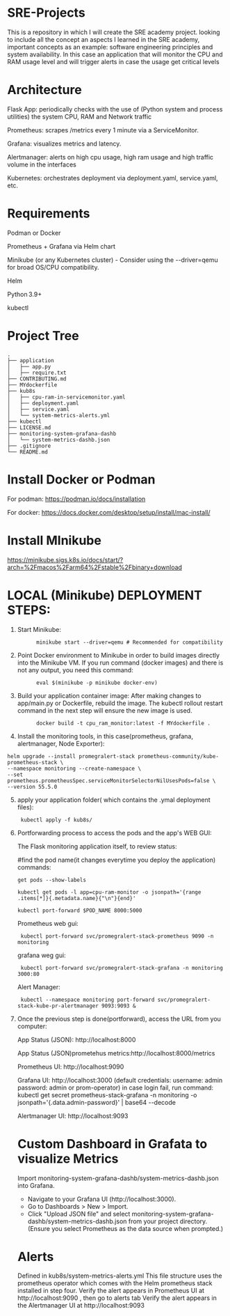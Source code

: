 # SRE-Projects
This is a repository in which I will create the SRE academy project. looking to include all the concept an aspects I learned in the SRE academy, important concepts as an example: software engineering principles and system availability. In this case an application that will monitor the CPU and RAM usage level and will trigger alerts in case the usage get critical levels




# Architecture
Flask App: periodically checks with the use of (Python system and process utilities) the system CPU, RAM and Network traffic

Prometheus: scrapes /metrics every 1 minute via a ServiceMonitor.

Grafana: visualizes metrics and latency.

Alertmanager: alerts on high cpu usage, high ram usage and high traffic volume in the interfaces

Kubernetes: orchestrates deployment via deployment.yaml, service.yaml, etc.




# Requirements
Podman or Docker

Prometheus + Grafana via Helm chart

Minikube (or any Kubernetes cluster) - Consider using the --driver=qemu for broad OS/CPU compatibility.

Helm

Python 3.9+

kubectl


# Project Tree

```text
.
├── application
│   ├── app.py
│   ├── require.txt
├── CONTRIBUTING.md
├── MYdockerfile
├── kub8s
│   ├── cpu-ram-in-servicemonitor.yaml
│   ├── deployment.yaml
│   ├── service.yaml
│   └── system-metrics-alerts.yml
├── kubectl
├── LICENSE.md
├── monitoring-system-grafana-dashb
│   └── system-metrics-dashb.json
├── .gitignore
└── README.md
```






# Install Docker or Podman

For podman: https://podman.io/docs/installation

For docker: https://docs.docker.com/desktop/setup/install/mac-install/




# Install MInikube

https://minikube.sigs.k8s.io/docs/start/?arch=%2Fmacos%2Farm64%2Fstable%2Fbinary+download





# LOCAL (Minikube) DEPLOYMENT STEPS:

1. Start Minikube: 
   
             minikube start --driver=qemu # Recommended for compatibility


2. Point Docker environment to Minikube in order to build images directly into the Minikube VM. If you run command (docker images) and there is not any output, you need this command:
   
             eval $(minikube -p minikube docker-env)

3. Build your application container image: After making changes to app/main.py or Dockerfile, rebuild the image. The kubectl rollout restart command in the next step will ensure the new image is used.

             docker build -t cpu_ram_monitor:latest -f MYdockerfile .

4. Install the monitoring tools, in this case(prometheus, grafana, alertmanager, Node Exporter):

```
helm upgrade --install promegralert-stack prometheus-community/kube-prometheus-stack \
--namespace monitoring --create-namespace \
--set prometheus.prometheusSpec.serviceMonitorSelectorNilUsesPods=false \
--version 55.5.0

```


5. apply your application folder( which contains the .ymal deployment files):
   
        kubectl apply -f kub8s/


6. Portforwarding process to access the pods and the app's WEB GUI:

      The Flask monitoring application itself, to review status:

      #find the pod name(it changes everytime you deploy the application) commands:

       get pods --show-labels

       kubectl get pods -l app=cpu-ram-monitor -o jsonpath='{range .items[*]}{.metadata.name}{"\n"}{end}'

       kubectl port-forward $POD_NAME 8000:5000

       

      Prometheus web gui:
   
        kubectl port-forward svc/promegralert-stack-prometheus 9090 -n monitoring

      grafana weg gui:
   
        kubectl port-forward svc/promegralert-stack-grafana -n monitoring 3000:80
        

      Alert Manager:

        kubectl --namespace monitoring port-forward svc/promegralert-stack-kube-pr-alertmanager 9093:9093 &

8. Once the previous step is done(portforward), access the URL from you computer:

      App Status (JSON): http://localhost:8000

      App Status (JSON)prometehus metrics:http://localhost:8000/metrics
   

      Prometheus UI: http://localhost:9090
   
      Grafana UI: http://localhost:3000
          (default credentials: username: admin   password: admin or prom-operator)
          in case login fail, run command: kubectl get secret prometheus-stack-grafana -n monitoring -o jsonpath='{.data.admin-password}' | base64 --decode
   
     Alertmanager UI: http://localhost:9093




   # Custom Dashboard in Grafata to visualize Metrics

     Import monitoring-system-grafana-dashb/system-metrics-dashb.json into Grafana.
   
    - Navigate to your Grafana UI (http://localhost:3000).
    - Go to Dashboards > New  > Import.
    - Click "Upload JSON file" and select monitoring-system-grafana-dashb/system-metrics-dashb.json from your project directory.
        (Ensure you select Prometheus as the data source when prompted.)


   # Alerts

   Defined in kub8s/system-metrics-alerts.yml
   This file structure uses the prometheus operator which comes with the Helm prometheus stack installed in step four.
   Verify the alert appears in Prometheus UI at http://localhost:9090  , then go to alerts tab
   Verify the alert appears in the Alertmanager UI at http://localhost:9093

    
